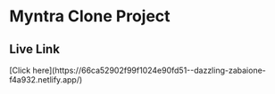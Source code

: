 <h1>Myntra Clone Project </h1>
<h2>Live Link</h2>
[Click here](https://66ca52902f99f1024e90fd51--dazzling-zabaione-f4a932.netlify.app/)
